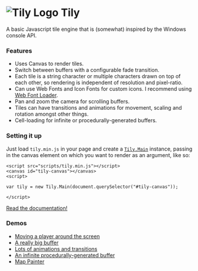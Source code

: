 # ![Tily Logo](https://basementuniverse.github.io/tily/images/tily.svg "Tily Logo") Tily

A basic Javascript tile engine that is (somewhat) inspired by the Windows console API.

### Features

- Uses Canvas to render tiles.
- Switch between buffers with a configurable fade transition.
- Each tile is a string character or multiple characters drawn on top of each other, so rendering is independent of resolution and pixel-ratio.
- Can use Web Fonts and Icon Fonts for custom icons. I recommend using [Web Font Loader](https://github.com/typekit/webfontloader).
- Pan and zoom the camera for scrolling buffers.
- Tiles can have transitions and animations for movement, scaling and rotation amongst other things.
- Cell-loading for infinite or procedurally-generated buffers.

### Setting it up

Just load `tily.min.js` in your page and create a [`Tily.Main`](https://basementuniverse.github.io/tily/Tily.Main.html) instance, passing in the canvas element on which you want to render as an argument, like so:

    <script src="scripts/tily.min.js"></script>
    <canvas id="tily-canvas"></canvas>
    <script>

    var tily = new Tily.Main(document.querySelector("#tily-canvas"));

    </script>

[Read the documentation!](https://basementuniverse.github.io/tily/)

### Demos

- [Moving a player around the screen](https://basementuniverse.github.io/tily/demos/movingplayer/index.htm)
- [A really big buffer](https://basementuniverse.github.io/tily/demos/largebuffer/index.htm)
- [Lots of animations and transitions](https://basementuniverse.github.io/tily/demos/animations/index.htm)
- [An infinite procedurally-generated buffer](https://basementuniverse.github.io/tily/demos/proceduralbuffer/index.htm)
- [Map Painter](https://basementuniverse.github.io/tily/demos/mappainter/index.htm)
